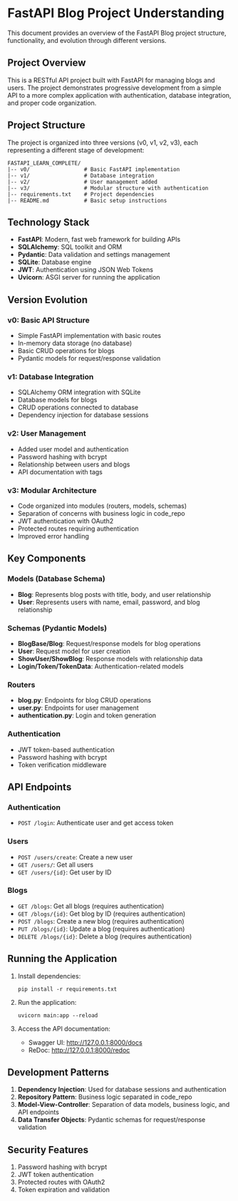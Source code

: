 # FastAPI Blog Project Understanding

This document provides an overview of the FastAPI Blog project structure, functionality, and evolution through different versions.

## Project Overview

This is a RESTful API project built with FastAPI for managing blogs and users. The project demonstrates progressive development from a simple API to a more complex application with authentication, database integration, and proper code organization.

## Project Structure

The project is organized into three versions (v0, v1, v2, v3), each representing a different stage of development:

```
FASTAPI_LEARN_COMPLETE/
|-- v0/                 # Basic FastAPI implementation
|-- v1/                 # Database integration
|-- v2/                 # User management added
|-- v3/                 # Modular structure with authentication
|-- requirements.txt    # Project dependencies
|-- README.md           # Basic setup instructions
```

## Technology Stack

- **FastAPI**: Modern, fast web framework for building APIs
- **SQLAlchemy**: SQL toolkit and ORM
- **Pydantic**: Data validation and settings management
- **SQLite**: Database engine
- **JWT**: Authentication using JSON Web Tokens
- **Uvicorn**: ASGI server for running the application

## Version Evolution

### v0: Basic API Structure

- Simple FastAPI implementation with basic routes
- In-memory data storage (no database)
- Basic CRUD operations for blogs
- Pydantic models for request/response validation

### v1: Database Integration

- SQLAlchemy ORM integration with SQLite
- Database models for blogs
- CRUD operations connected to database
- Dependency injection for database sessions

### v2: User Management

- Added user model and authentication
- Password hashing with bcrypt
- Relationship between users and blogs
- API documentation with tags

### v3: Modular Architecture

- Code organized into modules (routers, models, schemas)
- Separation of concerns with business logic in code_repo
- JWT authentication with OAuth2
- Protected routes requiring authentication
- Improved error handling

## Key Components

### Models (Database Schema)

- **Blog**: Represents blog posts with title, body, and user relationship
- **User**: Represents users with name, email, password, and blog relationship

### Schemas (Pydantic Models)

- **BlogBase/Blog**: Request/response models for blog operations
- **User**: Request model for user creation
- **ShowUser/ShowBlog**: Response models with relationship data
- **Login/Token/TokenData**: Authentication-related models

### Routers

- **blog.py**: Endpoints for blog CRUD operations
- **user.py**: Endpoints for user management
- **authentication.py**: Login and token generation

### Authentication

- JWT token-based authentication
- Password hashing with bcrypt
- Token verification middleware

## API Endpoints

### Authentication
- `POST /login`: Authenticate user and get access token

### Users
- `POST /users/create`: Create a new user
- `GET /users/`: Get all users
- `GET /users/{id}`: Get user by ID

### Blogs
- `GET /blogs`: Get all blogs (requires authentication)
- `GET /blogs/{id}`: Get blog by ID (requires authentication)
- `POST /blogs`: Create a new blog (requires authentication)
- `PUT /blogs/{id}`: Update a blog (requires authentication)
- `DELETE /blogs/{id}`: Delete a blog (requires authentication)

## Running the Application

1. Install dependencies:
   ```
   pip install -r requirements.txt
   ```

2. Run the application:
   ```
   uvicorn main:app --reload
   ```

3. Access the API documentation:
   - Swagger UI: http://127.0.0.1:8000/docs
   - ReDoc: http://127.0.0.1:8000/redoc

## Development Patterns

1. **Dependency Injection**: Used for database sessions and authentication
2. **Repository Pattern**: Business logic separated in code_repo
3. **Model-View-Controller**: Separation of data models, business logic, and API endpoints
4. **Data Transfer Objects**: Pydantic schemas for request/response validation

## Security Features

1. Password hashing with bcrypt
2. JWT token authentication
3. Protected routes with OAuth2
4. Token expiration and validation